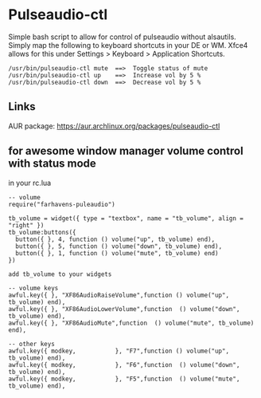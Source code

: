 # Pulseaudio-ctl
Simple bash script to allow for control of pulseaudio without alsautils. Simply map the following to keyboard shortcuts in your DE or WM. Xfce4 allows for this under Settings > Keyboard > Application Shortcuts.

	/usr/bin/pulseaudio-ctl mute  ==>  Toggle status of mute
	/usr/bin/pulseaudio-ctl up    ==>  Increase vol by 5 %
	/usr/bin/pulseaudio-ctl down  ==>  Decrease vol by 5 %

## Links
AUR package: https://aur.archlinux.org/packages/pulseaudio-ctl

## for awesome window manager volume control with status mode

in your rc.lua

	-- volume
	require("farhavens-puleaudio")

	tb_volume = widget({ type = "textbox", name = "tb_volume", align = "right" })
	tb_volume:buttons({
	  button({ }, 4, function () volume("up", tb_volume) end),
	  button({ }, 5, function () volume("down", tb_volume) end),
	  button({ }, 1, function () volume("mute", tb_volume) end)
	})

	add tb_volume to your widgets

	-- volume keys
	awful.key({ }, "XF86AudioRaiseVolume",function () volume("up", tb_volume) end),
	awful.key({ }, "XF86AudioLowerVolume",function  () volume("down", tb_volume) end),
	awful.key({ }, "XF86AudioMute",function  () volume("mute", tb_volume) end),

	-- other keys
	awful.key({ modkey,           }, "F7",function () volume("up", tb_volume) end),
	awful.key({ modkey,           }, "F6",function  () volume("down", tb_volume) end),
	awful.key({ modkey,           }, "F5",function  () volume("mute", tb_volume) end),



